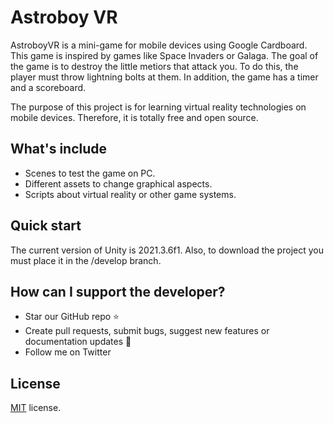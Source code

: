# Astroboy VR

AstroboyVR is a mini-game for mobile devices using Google Cardboard. This game is inspired by games like Space Invaders or Galaga. The goal of the game is to destroy the little metiors that attack you. To do this, the player must throw lightning bolts at them. In addition, the game has a timer and a scoreboard. 

The purpose of this project is for learning virtual reality technologies on mobile devices. Therefore, it is totally free and open source.

## What's include

- Scenes to test the game on PC.
- Different assets to change graphical aspects.
- Scripts about virtual reality or other game systems.

## Quick start

The current version of Unity is 2021.3.6f1. Also, to download the project you must place it in the /develop branch.

## How can I support the developer?

- Star our GitHub repo ⭐
- Create pull requests, submit bugs, suggest new features or documentation updates 🔧
- Follow me on Twitter

## License

[MIT](https://opensource.org/licenses/MIT) license.
